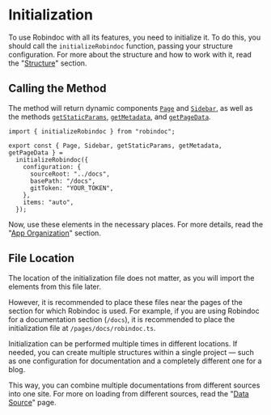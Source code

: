 # Initialization

To use Robindoc with all its features, you need to initialize it. To do this, you should call the `initializeRobindoc` function, passing your structure configuration. For more about the structure and how to work with it, read the "[Structure](../02-structure/README.md)" section.

## Calling the Method

The method will return dynamic components [`Page`](../03-customization/01-elements/page.md) and [`Sidebar`](../03-customization/01-elements/sidebar.md), as well as the methods [`getStaticParams`](../03-customization/02-tools/get-static-params.md), [`getMetadata`](../03-customization/02-tools/get-metadata.md), and [`getPageData`](../03-customization/02-tools/get-page-data.md).

```tsx filename="app/docs/robindoc.ts" tab="TypeScript" switcher clone="jsx|JavaScript|app/docs/robindoc.js"
import { initializeRobindoc } from "robindoc";

export const { Page, Sidebar, getStaticParams, getMetadata, getPageData } =
  initializeRobindoc({
    configuration: {
      sourceRoot: "../docs",
      basePath: "/docs",
      gitToken: "YOUR_TOKEN",
    },
    items: "auto",
  });
```

Now, use these elements in the necessary places. For more details, read the "[App Organization](./04-app-organization.md)" section.

## File Location

The location of the initialization file does not matter, as you will import the elements from this file later.

However, it is recommended to place these files near the pages of the section for which Robindoc is used. For example, if you are using Robindoc for a documentation section (`/docs`), it is recommended to place the initialization file at `/pages/docs/robindoc.ts`.

Initialization can be performed multiple times in different locations. If needed, you can create multiple structures within a single project — such as one configuration for documentation and a completely different one for a blog.

This way, you can combine multiple documentations from different sources into one site. For more on loading from different sources, read the "[Data Source](../02-structure/03-data-source.md)" page.
